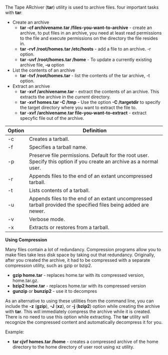 The Tape ARchiver (**tar**) utility is used to archive files. four important tasks with **tar**:

- Create an archive
	- **tar -cf archivename.tar /files-you-want-to-archive** - create an archive, to put files in an archive, you need at least read permissions to the file and execute permissions on the directory the file resides in.
	- **tar -rvf /root/homes.tar /etc/hosts** - add a file to an archive. -r option.
	- **tar -uvf /root/homes.tar /home** - To update a currently existing archive file, **-u** option
- List the contents of an archive
	- **tar -tvf /root/homes.tar** - list the contents of the tar archive, -t option.
- Extract an archive
	- **tar -xvf /archivename.tar** - extract the contents of an archive. This extracts the archive in the _current_ directory.
	- **tar -xvf homes.tar -C /tmp** - Use the option **-C /targetdir** to specify the target directory where you want to extract the file to.
	- **tar -xvf /archivename.tar file-you-want-to-extract** - extract specyfic file out of the archive.

| **Option** | **Definition**                                                                                                       |
| ---------- | -------------------------------------------------------------------------------------------------------------------- |
| -c         | Creates a tarball.                                                                                                   |
| -f         | Specifies a tarball name.                                                                                            |
| -p         | Preserve file permissions. Default for the root user. Specify this option if you create an archive as a normal user. |
| -r         | Appends files to the end of an extant uncompressed tarball.                                                          |
| -t         | Lists contents of a tarball.                                                                                         |
| -u         | Appends files to the end of an extant uncompressed tarball provided the specified files being added are newer.       |
| -v         | Verbose mode.                                                                                                        |
| -x         | Extracts or restores from a tarball.                                                                                 |

**Using Compression**

Many files contain a lot of redundancy. Compression programs allow you to make files take less disk space by taking out that redundancy. Originally, after you created the archive, it had to be compressed with a separate compression utility, such as gzip or bzip2. 

- **gzip home.tar** - replaces home.tar with its compressed version, home.tar.gz.
- **bzip2 home.tar** - replaces home.tar with its compressed version
- **gunzip** or **bunzip2** - use it to decompres

As an alternative to using these utilities from the command line, you can include the **-z** (**gzip**), **-J** (**xz**), or **-j** (**bzip2**) option while creating the archive with **tar**. This will immediately compress the archive while it is created. There is no need to use this option while extracting. The **tar** utility will recognize the compressed content and automatically decompress it for you.

Example:
- **tar cjvf homes.tar /home** - creates a compressed archive of the home directory to the home directory of user root using xz utility.
